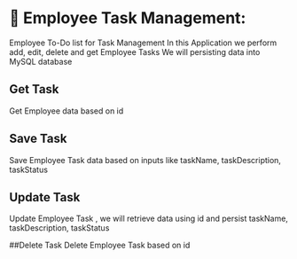 # 💫 Employee Task Management:

Employee To-Do list for Task Management
In this Application we perform add, edit, delete and get Employee Tasks
We will persisting data into MySQL database
## Get Task
Get Employee data based on id

## Save Task
Save Employee Task data based on inputs like taskName, taskDescription, taskStatus

## Update Task
Update Employee Task , we will retrieve data using id and persist taskName, taskDescription, taskStatus   

##Delete Task
Delete Employee Task based on id


